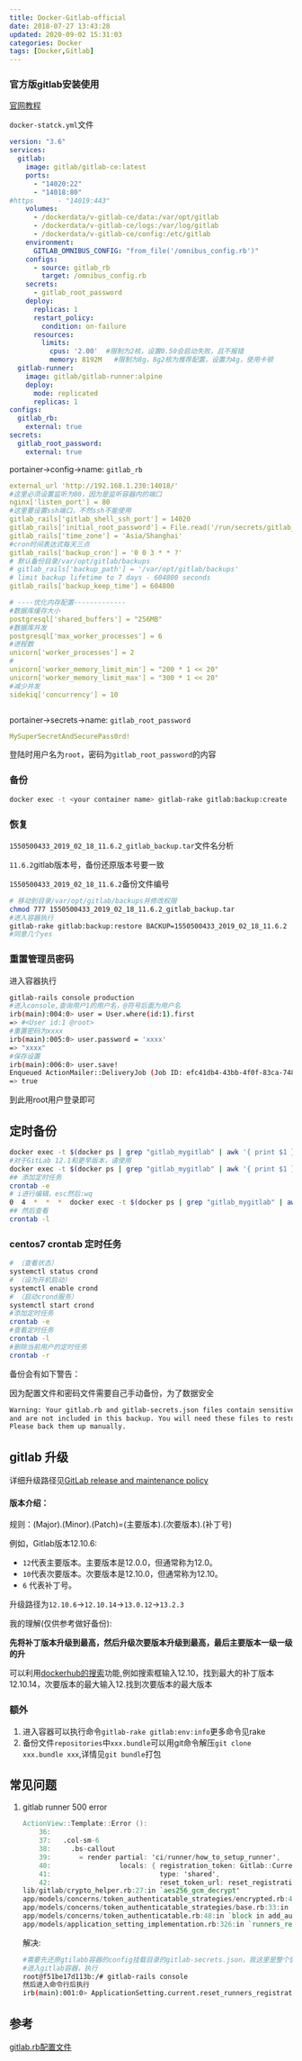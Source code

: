 ```yaml
---
title: Docker-Gitlab-official
date: 2018-07-27 13:43:28
updated: 2020-09-02 15:31:03
categories: Docker
tags: [Docker,Gitlab]
---
```


### 官方版gitlab安装使用

[官网教程](https://docs.gitlab.com/omnibus/docker/)

`docker-statck.yml`文件

```yaml
version: "3.6"
services:
  gitlab:
    image: gitlab/gitlab-ce:latest
    ports:
      - "14020:22"
      - "14018:80"
#https      - "14019:443"
    volumes:
      - /dockerdata/v-gitlab-ce/data:/var/opt/gitlab
      - /dockerdata/v-gitlab-ce/logs:/var/log/gitlab
      - /dockerdata/v-gitlab-ce/config:/etc/gitlab
    environment:
      GITLAB_OMNIBUS_CONFIG: "from_file('/omnibus_config.rb')"
    configs:
      - source: gitlab_rb
        target: /omnibus_config.rb
    secrets:
      - gitlab_root_password
    deploy:
      replicas: 1
      restart_policy:
        condition: on-failure
      resources:
        limits:
          cpus: '2.00'  #限制为2核，设置0.50会启动失败，且不报错
          memory: 8192M   #限制为8g，8g2核为推荐配置，设置为4g，使用卡顿     
  gitlab-runner:
    image: gitlab/gitlab-runner:alpine
    deploy:
      mode: replicated
      replicas: 1
configs:
  gitlab_rb:
    external: true
secrets:
  gitlab_root_password:
    external: true
```

portainer->config->name: `gitlab_rb`

```yaml
external_url 'http://192.168.1.230:14018/'
#这里必须设置监听为80，因为是监听容器内的端口
nginx['listen_port'] = 80
#这里要设置ssh端口，不然ssh不能使用
gitlab_rails['gitlab_shell_ssh_port'] = 14020
gitlab_rails['initial_root_password'] = File.read('/run/secrets/gitlab_root_password')
gitlab_rails['time_zone'] = 'Asia/Shanghai'
#cron时间表达式每天三点
gitlab_rails['backup_cron'] = '0 0 3 * * ?'
# 默认备份目录/var/opt/gitlab/backups
# gitlab_rails['backup_path'] = '/var/opt/gitlab/backups'
# limit backup lifetime to 7 days - 604800 seconds
gitlab_rails['backup_keep_time'] = 604800

# ----优化内存配置-------------
#数据库缓存大小
postgresql['shared_buffers'] = "256MB"
#数据库并发
postgresql['max_worker_processes'] = 6
#进程数
unicorn['worker_processes'] = 2
#
unicorn['worker_memory_limit_min'] = "200 * 1 << 20"
unicorn['worker_memory_limit_max'] = "300 * 1 << 20"
#减少并发
sidekiq['concurrency'] = 10



```

portainer->secrets->name: `gitlab_root_password`

```yaml
MySuperSecretAndSecurePass0rd!
```

登陆时用户名为`root`，密码为`gitlab_root_password`的内容

### 备份

```sh
docker exec -t <your container name> gitlab-rake gitlab:backup:create
```

### 恢复

`1550500433_2019_02_18_11.6.2_gitlab_backup.tar`文件名分析

`11.6.2`gitlab版本号，备份还原版本号要一致

`1550500433_2019_02_18_11.6.2`备份文件编号

```bash
# 移动到目录/var/opt/gitlab/backups并修改权限
chmod 777 1550500433_2019_02_18_11.6.2_gitlab_backup.tar
#进入容器执行
gitlab-rake gitlab:backup:restore BACKUP=1550500433_2019_02_18_11.6.2
#同意几个yes
```

### 重置管理员密码

进入容器执行

```bash
gitlab-rails console production
#进入console,查询用户1的用户名，@符号后面为用户名
irb(main):004:0> user = User.where(id:1).first
=> #<User id:1 @root>
#重置密码为xxxx
irb(main):005:0> user.password = 'xxxx'
=> "xxxx"
#保存设置
irb(main):006:0> user.save!
Enqueued ActionMailer::DeliveryJob (Job ID: efc41db4-43bb-4f0f-83ca-7481611c2ff4) to Sidekiq(mailers) with arguments: "DeviseMailer", "password_change", "deliver_now", #<GlobalID:0x00007fea66e486f0 @uri=#<URI::GID gid://gitlab/User/1>>
=> true
```

到此用root用户登录即可

## 定时备份

```bash
docker exec -t $(docker ps | grep "gitlab_mygitlab" | awk '{ print $1 }') gitlab-backup create
#对于GitLab 12.1和更早版本，请使用
docker exec -t $(docker ps | grep "gitlab_mygitlab" | awk '{ print $1 }')  gitlab-rake gitlab:backup:create
## 添加定时任务
crontab -e
# i进行编辑，esc然后:wq
0  4  *  *  *  docker exec -t $(docker ps | grep "gitlab_mygitlab" | awk '{ print $1 }') gitlab-backup create
## 然后查看
crontab -l
```

### centos7 crontab 定时任务

```bash
# （查看状态）
systemctl status crond
# （设为开机启动）
systemctl enable crond
# （启动crond服务）
systemctl start crond
#添加定时任务
crontab -e
#查看定时任务
crontab -l
#删除当前用户的定时任务
crontab -r
```

备份会有如下警告：

因为配置文件和密码文件需要自己手动备份，为了数据安全

```bash
Warning: Your gitlab.rb and gitlab-secrets.json files contain sensitive data
and are not included in this backup. You will need these files to restore a backup.
Please back them up manually.
```

## gitlab 升级

详细升级路径见[GitLab release and maintenance policy](https://docs.gitlab.com/ee/policy/maintenance.html#upgrade-recommendations)

#### 版本介绍：

规则：(Major).(Minor).(Patch)=(主要版本).(次要版本).(补丁号)

例如，Gitlab版本12.10.6:

* `12`代表主要版本。主要版本是12.0.0，但通常称为12.0。
* `10`代表次要版本。次要版本是12.10.0，但通常称为12.10。
* `6` 代表补丁号。

升级路径为`12.10.6`->`12.10.14`->`13.0.12`->`13.2.3`

我的理解(仅供参考做好备份):

**先将补丁版本升级到最高，然后升级次要版本升级到最高，最后主要版本一级一级的升**

可以利用[dockerhub的搜索](https://hub.docker.com/r/gitlab/gitlab-ce/tags?page=1&name=13.2)功能,例如搜索框输入12.10，找到最大的补丁版本12.10.14，次要版本的最大输入12.找到次要版本的最大版本



### 额外

1. 进入容器可以执行命令`gitlab-rake gitlab:env:info`更多命令见rake
2. 备份文件`repositories`中`xxx.bundle`可以用git命令解压`git clone xxx.bundle xxx`,详情见`git bundle`打包

## 常见问题

1. gitlab runner 500 error

   ```verilog
   ActionView::Template::Error ():
       36: 
       37:   .col-sm-6
       38:     .bs-callout
       39:       = render partial: 'ci/runner/how_to_setup_runner',
       40:                 locals: { registration_token: Gitlab::CurrentSettings.runners_registration_token,
       41:                           type: 'shared',
       42:                           reset_token_url: reset_registration_token_admin_application_settings_path }
   lib/gitlab/crypto_helper.rb:27:in `aes256_gcm_decrypt'
   app/models/concerns/token_authenticatable_strategies/encrypted.rb:45:in `get_token'
   app/models/concerns/token_authenticatable_strategies/base.rb:33:in `ensure_token!'
   app/models/concerns/token_authenticatable.rb:48:in `block in add_authentication_token_field'
   app/models/application_setting_implementation.rb:326:in `runners_registration_token'
   ```

   解决:

   ```bash
   #需要先还原gtilabb容器的config挂载目录的gitlab-secrets.json，我这里是整个恢复config目录
   #进入gitlab容器，执行
   root@f51be17d113b:/# gitlab-rails console
   然后进入命令行后执行
   irb(main):001:0> ApplicationSetting.current.reset_runners_registration_token!
   ```

   



## 参考

[gitlab.rb配置文件](https://gitlab.com/gitlab-org/omnibus-gitlab/blob/master/files/gitlab-config-template/gitlab.rb.template)

